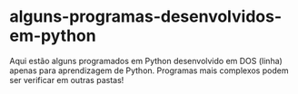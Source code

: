 # alguns-programas-desenvolvidos-em-python
Aqui estão alguns programados em Python desenvolvido em DOS (linha) apenas para aprendizagem de Python.
Programas mais complexos podem ser verificar em outras pastas!

